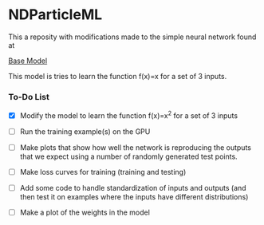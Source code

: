 # NDParticleML
This a reposity with modifications made to the simple neural network found at

[Base Model](https://colab.research.google.com/drive/1wpLKRUaBxlfWDmyL9czZ8WP-_4W60Vxh?usp=sharing)

This model is tries to learn the function f(x)=x for a set of 3 inputs. 

### To-Do List
- [x] Modify the model to learn the function f(x)=x<sup>2</sup> for a set of 3 inputs
- [ ] Run the training example(s) on the GPU
- [ ] Make plots that show how well the network is reproducing the outputs that we expect using a number of randomly generated test points.
- [ ] Make loss curves for training (training and testing)
- [ ] Add some code to handle standardization of inputs and outputs (and then test it on examples where the inputs have different distributions)
- [ ] Make a plot of the weights in the model

